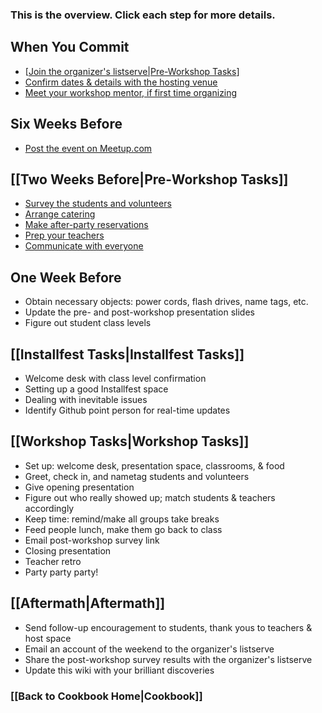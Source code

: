 ### This is the overview. Click each step for more details.

## When You Commit
* [[Join the organizer's listserve|Pre-Workshop Tasks](#joinlistserve)]
* [Confirm dates & details with the hosting venue](#confirmvenue)
* [Meet your workshop mentor, if first time organizing](#meetmentor)

## Six Weeks Before
* [Post the event on Meetup.com](#meetup)

## [[Two Weeks Before|Pre-Workshop Tasks]]
* [Survey the students and volunteers](#survey)
* [Arrange catering](#catering)
* [Make after-party reservations](#afterparty)
* [Prep your teachers](#prepteachers)
* [Communicate with everyone](#communicate)

## One Week Before
* Obtain necessary objects: power cords, flash drives, name tags, etc.
* Update the pre- and post-workshop presentation slides
* Figure out student class levels

## [[Installfest Tasks|Installfest Tasks]]
* Welcome desk with class level confirmation
* Setting up a good Installfest space
* Dealing with inevitable issues
* Identify Github point person for real-time updates

## [[Workshop Tasks|Workshop Tasks]]
* Set up: welcome desk, presentation space,  classrooms, & food
* Greet, check in, and nametag students and volunteers
* Give opening presentation
* Figure out who really showed up; match students & teachers accordingly
* Keep time: remind/make all groups take breaks
* Feed people lunch, make them go back to class
* Email post-workshop survey link
* Closing presentation
* Teacher retro
* Party party party!

## [[Aftermath|Aftermath]]
* Send follow-up encouragement to students, thank yous to teachers & host space
* Email an account of the weekend to the organizer's listserve
* Share the post-workshop survey results with the organizer's listserve
* Update this wiki with your brilliant discoveries


### [[Back to Cookbook Home|Cookbook]]